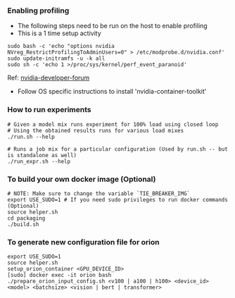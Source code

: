 ### Enabling profiling
* The following steps need to be run on the host to enable profiling
* This is a 1 time setup activity
```
sudo bash -c 'echo "options nvidia NVreg_RestrictProfilingToAdminUsers=0" > /etc/modprobe.d/nvidia.conf'
sudo update-initramfs -u -k all
sudo sh -c 'echo 1 >/proc/sys/kernel/perf_event_paranoid'
```
Ref: [nvidia-developer-forum](https://developer.nvidia.com/nvidia-development-tools-solutions-err_nvgpuctrperm-permission-issue-performance-counters)
* Follow OS specific instructions to install 'nvidia-container-toolkit'


### How to run experiments
```
# Given a model mix runs experiment for 100% load using closed loop
# Using the obtained results runs for various load mixes
./run.sh --help

# Runs a job mix for a particular configuration (Used by run.sh -- but is standalone as well)
./run_expr.sh --help
```


### To build your own docker image (Optional)
```
# NOTE: Make sure to change the variable `TIE_BREAKER_IMG`
export USE_SUDO=1 # If you need sudo privileges to run docker commands (Optional)
source helper.sh
cd packaging
./build.sh
```


### To generate new configuration file for orion
```
export USE_SUDO=1
source helper.sh
setup_orion_container <GPU_DEVICE_ID>
[sudo] docker exec -it orion bash
./prepare_orion_input_config.sh <v100 | a100 | h100> <device_id> <model> <batchsize> <vision | bert | transformer>
```

